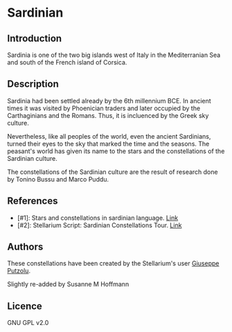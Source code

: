 # Sardinian

## Introduction

Sardinia is one of the two big islands west of Italy in the Mediterranian Sea
and south of the French island of Corsica.

## Description

Sardinia had been settled already by the 6th millennium BCE. In ancient times
it was visited by Phoenician traders and later occupied by the Carthaginians
and the Romans. Thus, it is incluenced by the Greek sky culture.

Nevertheless, like all peoples of the world, even the ancient Sardinians,
turned their eyes to the sky that marked the time and the seasons. The
peasant's world has given its name to the stars and the constellations of the
Sardinian culture.

The constellations of the Sardinian culture are the result of research done by
Tonino Bussu and Marco Puddu.

## References

 - [#1]: Stars and constellations in sardinian language. [Link](http://www.sarabu.it/193_521_news_2863.php)
 - [#2]: Stellarium Script: Sardinian Constellations Tour. [Link](http://www.stellarium.org/wiki/index.php/Scripts)

## Authors

These constellations have been created by the Stellarium's user [Giuseppe
Putzolu](mailto:giuseppe.putzolu@gmail.com).

Slightly re-added by Susanne M Hoffmann

## Licence

GNU GPL v2.0
